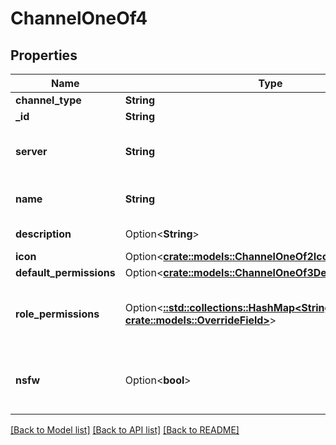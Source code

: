 # ChannelOneOf4

## Properties

Name | Type | Description | Notes
------------ | ------------- | ------------- | -------------
**channel_type** | **String** |  | 
**_id** | **String** | Unique Id | 
**server** | **String** | Id of the server this channel belongs to | 
**name** | **String** | Display name of the channel | 
**description** | Option<**String**> | Channel description | [optional]
**icon** | Option<[**crate::models::ChannelOneOf2Icon**](Channel_oneOf_2_icon.md)> |  | [optional]
**default_permissions** | Option<[**crate::models::ChannelOneOf3DefaultPermissions**](Channel_oneOf_3_default_permissions.md)> |  | [optional]
**role_permissions** | Option<[**::std::collections::HashMap<String, crate::models::OverrideField>**](OverrideField.md)> | Permissions assigned based on role to this channel | [optional]
**nsfw** | Option<**bool**> | Whether this channel is marked as not safe for work | [optional]

[[Back to Model list]](../README.md#documentation-for-models) [[Back to API list]](../README.md#documentation-for-api-endpoints) [[Back to README]](../README.md)


